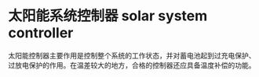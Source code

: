 # 太阳能系统控制器 solar system controller
太阳能控制器主要作用是控制整个系统的工作状态，并对蓄电池起到过充电保护、过放电保护的作用。在温差较大的地方，合格的控制器还应具备温度补偿的功能。

